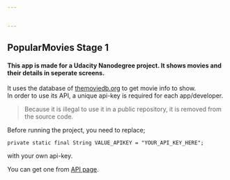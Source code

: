 ```yaml
---


---
```


<h2 id="popularmovies-stage-1">PopularMovies Stage 1</h2>
<h4 id="this-app-is-made-for-a-udacity-nanodegree-project.-it-shows-movies-and-their-details-in-seperate-screens.">This app is made for a Udacity Nanodegree project. It shows movies and their details in seperate screens.</h4>
<p>It uses the database of <a href="themoviedb.org">themoviedb.org</a> to get movie info to show.<br>
In order to use its API, a unique api-key is required for each app/developer.</p>
<blockquote>
<p>Because it is illegal to use it in a public repository, it is removed from the source code.</p>
</blockquote>
<p>Before running the project, you need to replace;</p>
<pre><code>private static final String VALUE_APIKEY = "YOUR_API_KEY_HERE";
</code></pre>
<p>with your own api-key.</p>
<p>You can get one from <a href="http://themoviedb.org/documentation/api">API  page</a>.</p>

